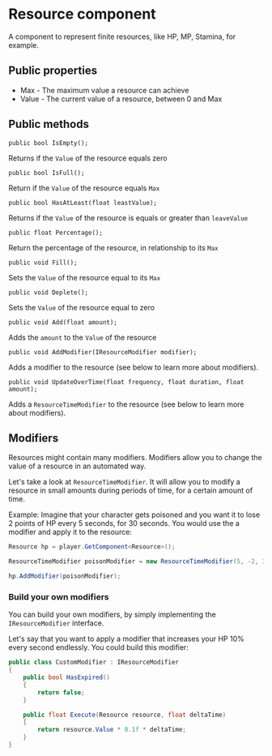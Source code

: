 # Resource component

A component to represent finite resources, like HP, MP, Stamina, for example.

## Public properties

* Max - The maximum value a resource can achieve
* Value - The current value of a resource, between 0 and Max

## Public methods

    public bool IsEmpty();

Returns if the `Value` of the resource equals zero

    public bool IsFull();

Return if the `Value` of the resource equals `Max`

    public bool HasAtLeast(float leastValue);

Returns if the `Value` of the resource is equals or greater than `leaveValue`

    public float Percentage();

Return the percentage of the resource, in relationship to its `Max`

    public void Fill();

Sets the `Value` of the resource equal to its `Max`

    public void Deplete();

Sets the `Value` of the resource equal to zero

    public void Add(float amount);

Adds the `amount` to the `Value` of the resource

    public void AddModifier(IResourceModifier modifier);

Adds a modifier to the resource (see below to learn more about modifiers).

    public void UpdateOverTime(float frequency, float duration, float amount);

Adds a `ResourceTimeModifier` to the resource (see below to learn more about modifiers).

## Modifiers

Resources might contain many modifiers. Modifiers allow you to change the value of a resource in an automated way.

Let's take a look at `ResourceTimeModifier`. It will allow you to modify a resource in small amounts during periods of time, for a certain amount of time.

Example:
Imagine that your character gets poisoned and you want it to lose 2 points of HP every 5 seconds, for 30 seconds. You would use the a modifier and apply it to the resource:

```cs
Resource hp = player.GetComponent<Resource>();

ResourceTimeModifier poisonModifier = new ResourceTimeModifier(5, -2, 30);

hp.AddModifier(poisonModifier);
```

### Build your own modifiers

You can build your own modifiers, by simply implementing the `IResourceModifier` interface.

Let's say that you want to apply a modifier that increases your HP 10% every second endlessly. You could build this modifier:

```cs
public class CustomModifier : IResourceModifier
{
    public bool HasExpired()
    {
        return false;
    }

    public float Execute(Resource resource, float deltaTime)
    {
        return resource.Value * 0.1f * deltaTime;
    }
}
```

